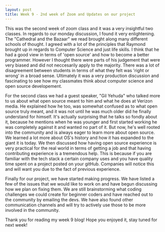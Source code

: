```yaml
---
layout: post
title: Week 9 - 2nd week of Zoom and Updates on our project
---
```


This was the second week of zoom class and it was a very insightful two classes. In regards to our monday discussion, I found it very enlightening. The "Cathedral and the Bazaar" we read brought along many different schools of thought. I agreed with a lot of the principles that Raymond brought up in regards to Computer Science and just life skills. I think that he had a good view in terms of 'open source' and how to become a better programmer. However I thought there were parts of his judgement that were very biased and did not neccesarily apply to the majority. There was a lot of disagreement between students in terms of what they felt was 'right or wrong' in a broad sense. Ultimately it was a very production discussion and fascinating to see how my classmates think about computer science and open source developement.

For the second class we had a guest speaker, "Gil Yehuda" who talked more to us about what open source meant to him and what he does at Verizon media. He explained how he too, was somewhat confused as to what open source truly meant, and it was not until he was much older did he finally understand for himself. It's actually surprising that he talks so fondly about it, because he mentions when he was younger and first started working he was completely against it and wanted no part of it. But now, he's well rooted into the community and is always eager to learn more about open source. We learned a lot more about OS's history and how it has expanded to the giant it is today. We then discussed how having open source experience is very practical for the real world in terms of getting a job and that having contributing experience is a tremendous help. This is because if you are familiar with the tech stack a certain company uses and you have quality time spent on a project posted on your gitHub. Companies will notice this and will want you due to the fact of previous experience.

Finally for our project, we have started making progress. We have listed a few of the issues that we would like to work on and have begun discussing how we plan on fixing them. We are still brainstorming what coding challenges we could create for beginner coders and have reached out to the community by emailing the devs. We have also found other communication channels and will try to actively use those to be more involved in the community.

Thank you for reading my week 9 blog! Hope you enjoyed it, stay tuned for next week!
